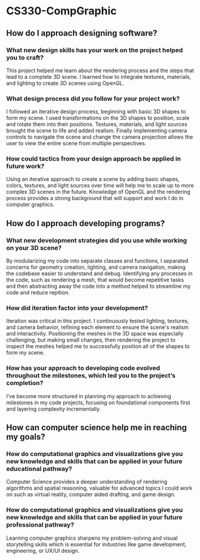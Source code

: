 # CS330-CompGraphic

## How do I approach designing software?
### What new design skills has your work on the project helped you to craft?
This project helped me learn about the rendering process and the steps that lead to a complete 3D scene. 
I learned how to integrate textures, materials, and lighting to create 3D scenes using OpenGL.

### What design process did you follow for your project work?
I followed an iterative design process, beginning with basic 3D shapes to form my scene.
I used transformations on the 3D shapes to position, scale and rotate them into their positions.
Textures, materials, and light sources brought the scene to life and added realism.
Finally implementing camera controls to navigate the scene and change the camera projection allows the user to view the entire scene from multiple perspectives.

### How could tactics from your design approach be applied in future work?
Using an iterative approach to create a scene by adding basic shapes, colors, textures, and light sources over time will help me to scale up to more complex 3D scenes in the future.
Knowledge of OpenGL and the rendering process provides a strong background that will support and work I do in computer graphics.

## How do I approach developing programs?
### What new development strategies did you use while working on your 3D scene?
By modularizing my code into separate classes and functions, I separated concerns for geometry creation, lighting, and camera navigation, making the codebase easier to understand and debug.
Identifying any processes in the code, such as rendering a mesh, that would become repetitive tasks and then abstracting away the code into a method helped to streamline my code and reduce repition.

### How did iteration factor into your development?
Iteration was critical in this project. I continuously tested lighting, textures, and camera behavior, refining each element to ensure the scene's realism and interactivity.
Positioning the meshes in the 3D space was especially challenging, but making small changes, then rendering the project to inspect the meshes helped me to successfully position all of the shapes to form my scene.

### How has your approach to developing code evolved throughout the milestones, which led you to the project’s completion?
I’ve become more structured in planning my approach to achieving milestones in my code projects, focusing on foundational components first and layering complexity incrementally.

## How can computer science help me in reaching my goals?
### How do computational graphics and visualizations give you new knowledge and skills that can be applied in your future educational pathway?
Computer Science provides a deeper understanding of rendering algorithms and spatial reasoning, valuable for advanced topics I could work on such as virtual reality, computer aided drafting, and game design.

### How do computational graphics and visualizations give you new knowledge and skills that can be applied in your future professional pathway?
Learning computer graphics sharpens my problem-solving and visual storytelling skills which is essential for industries like game development, engineering, or UX/UI design.
